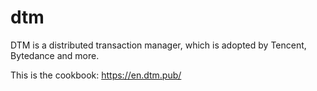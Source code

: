 # dtm

DTM is a distributed transaction manager, which is adopted by Tencent, Bytedance and more.

This is the cookbook: https://en.dtm.pub/
